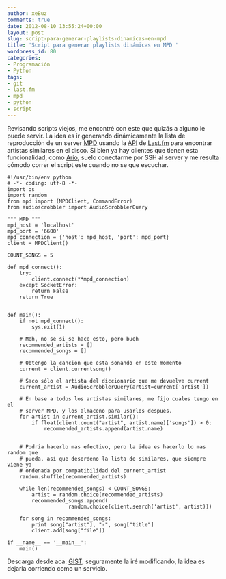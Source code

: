 ```yaml
---
author: xeBuz
comments: true
date: 2012-08-10 13:55:24+00:00
layout: post
slug: script-para-generar-playlists-dinamicas-en-mpd
title: 'Script para generar playlists dinámicas en MPD '
wordpress_id: 80
categories:
- Programación
- Python
tags:
- git
- last.fm
- mpd
- python
- script
---
```


Revisando scripts viejos, me encontré con este que quizás a alguno le puede servir. La idea es ir generando dinámicamente la lista de reproducción de un server [MPD](http://mpd.wikia.com/) usando la [API](http://www.last.fm/api) de [Last.fm](http://www.last.fm/user/xeBuz) para encontrar artistas similares en el disco.
Si bien ya hay clientes que tienen esta funcionalidad, como [Ario](http://mpd.wikia.com/wiki/Client:Ario), suelo conectarme por SSH al server y me resulta cómodo correr el script este cuando no se que escuchar.


    
    #!/usr/bin/env python
    # -*- coding: utf-8 -*-
    import os
    import random
    from mpd import (MPDClient, CommandError)
    from audioscrobbler import AudioScrobblerQuery
    
    """ MPD """
    mpd_host = 'localhost'
    mpd_port = '6600'
    mpd_connection = {'host': mpd_host, 'port': mpd_port}
    client = MPDClient()
    
    COUNT_SONGS = 5
    
    def mpd_connect():
        try:
            client.connect(**mpd_connection)
        except SocketError:
            return False
        return True
    
    
    def main():
        if not mpd_connect():
            sys.exit(1)
    
        # Meh, no se si se hace esto, pero bueh
        recommended_artists = []
        recommended_songs = []
    
        # Obtengo la cancion que esta sonando en este momento
        current = client.currentsong()
    
        # Saco sólo el artista del diccionario que me devuelve current
        current_artist = AudioScrobblerQuery(artist=current['artist'])
    
        # En base a todos los artistas similares, me fijo cuales tengo en el
        # server MPD, y los almaceno para usarlos despues.
        for artist in current_artist.similar():
            if float(client.count("artist", artist.name)['songs']) > 0:
                recommended_artists.append(artist.name)
    
    
        # Podria hacerlo mas efectivo, pero la idea es hacerlo lo mas random que
        # pueda, asi que desordeno la lista de similares, que siempre viene ya
        # ordenada por compatibilidad del current_artist
        random.shuffle(recommended_artists)
    
        while len(recommended_songs) < COUNT_SONGS:
            artist = random.choice(recommended_artists)
            recommended_songs.append(
                        random.choice(client.search('artist', artist)))
    
        for song in recommended_songs:
            print song["artist"], "-", song["title"]
            client.add(song["file"])
    
    if __name__ == '__main__':
        main()



Descarga desde aca: [GIST](https://gist.github.com/1100627), seguramente la iré modificando, la idea es dejarla corriendo como un servicio.
